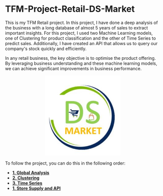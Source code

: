 # TFM-Project-Retail-DS-Market
This is my TFM Retail project. In this project, I have done a deep analysis of the business with a long database of almost 5 years of sales to extract important insights. For this project, I used two Machine Learning models, one of Clustering for product classification and the other of Time Series to predict sales. Additionally, I have created an API that allows us to query our company's stock quickly and efficiently.

In any retail business, the key objective is to optimise the product offering. By leveraging business understanding and these machine learning models, we can achieve significant improvements in business performance.

<div style="text-align: center;">
    <img src="https://github.com/cuaudrup/TFM-Project-Retail-DS-Market/blob/main/images/ds_market_logo.jpg" alt="Logo DS Market" />
</div>

To follow the project, you can do this in the following order:

- **[1. Global Analysis](Global_Analysis.md)**
- **[2. Clustering](Clustering.md)**
- **[3. Time Series](Time_Series.md)**
- **[1. Store Supply and API](Store_Supply_&_API.md)**
